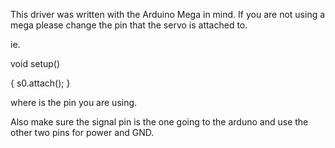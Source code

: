This driver was written with the Arduino Mega in mind. If you are not using a
mega please change the pin that the servo is attached to.

ie.

void setup()

{
  s0.attach(<pin number>);
}

where <pin number> is the pin you are using.

Also make sure the signal pin is the one going to the arduno and use the other
two pins for power and GND.
